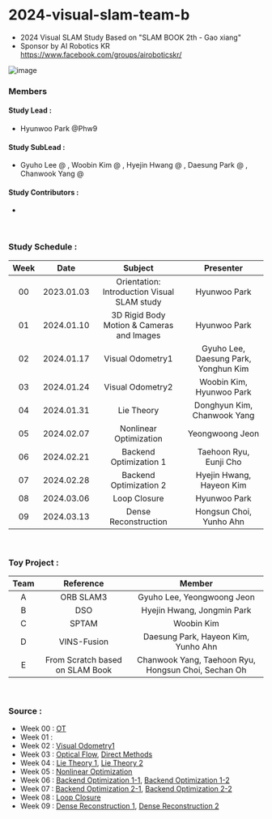 # 2024-visual-slam-team-b
- 2024 Visual SLAM Study Based on "SLAM BOOK 2th - Gao xiang"
- Sponsor by AI Robotics KR https://www.facebook.com/groups/airoboticskr/

![image](https://user-images.githubusercontent.com/10994112/93724065-e31f1d00-fbde-11ea-8f08-ccb9d834cb42.png)

### Members
#### Study Lead : 
 - Hyunwoo Park @Phw9 
#### Study SubLead :
 - Gyuho Lee @ , Woobin Kim @ , Hyejin Hwang @ , Daesung Park @ , Chanwook Yang @

#### Study Contributors :
 - 

</br>

### Study Schedule :
|  Week   |    Date    |                    Subject                    |             Presenter             |
| :--: | :--------: | :-----------------------------------------------: | :----------------------------: |
| 00 | 2023.01.03 |     Orientation: Introduction Visual SLAM study     |         Hyunwoo Park           |
| 01 | 2024.01.10 |        3D Rigid Body Motion & Cameras and Images    |         Hyunwoo Park           |
| 02 | 2024.01.17 |       Visual Odometry1          |     Gyuho Lee, Daesung Park, Yonghun Kim         |
| 03 | 2024.01.24 |       Visual Odometry2          |     Woobin Kim, Hyunwoo Park        |
| 04 | 2024.01.31 |      Lie Theory                 |     Donghyun Kim, Chanwook Yang     |
| 05 | 2024.02.07 |      Nonlinear Optimization     |            Yeongwoong Jeon          |
| 06 | 2024.02.21 |      Backend Optimization 1     |     Taehoon Ryu, Eunji Cho          |
| 07 | 2024.02.28 |      Backend Optimization 2     |     Hyejin Hwang, Hayeon Kim        |
| 08 | 2024.03.06 |      Loop Closure               |       Hyunwoo Park         |
| 09 | 2024.03.13 |      Dense Reconstruction       |      Hongsun Choi, Yunho Ahn        |

</br>

### Toy Project : 
|  Team   |                    Reference                    |             Member             |
| :--: |  :-----------------------------------------------: | :----------------------------: |
| A |      ORB SLAM3     |         Gyuho Lee, Yeongwoong Jeon            |
| B |      DSO      |         Hyejin Hwang, Jongmin Park           |
| C |      SPTAM     |         Woobin Kim           |
| D |      VINS-Fusion     |    Daesung Park, Hayeon Kim, Yunho Ahn     |
| E | From Scratch based on SLAM Book | Chanwook Yang, Taehoon Ryu, Hongsun Choi, Sechan Oh |
</br>

### Source :
- Week 00 : [OT](https://drive.google.com/file/d/12GVonTtN2V3nwlWcwI9yH0BO5n3UcWTq/view?usp=sharing)
- Week 01 :
- Week 02 : [Visual Odometry1](https://drive.google.com/file/d/1OxC031YWEPCOOt8kqoZ_XSmpvRusKEoF/view?usp=sharing)
- Week 03 : [Optical Flow](https://drive.google.com/file/d/1xBfjDCraVZuvGe7qCUy5yeXJd_vFFb2a/view?usp=sharing), [Direct Methods](https://drive.google.com/file/d/1VOey1Ba5x4SsYZb8GCrMVO-1E4Kll3GZ/view?usp=sharing)
- Week 04 : [Lie Theory 1](https://drive.google.com/file/d/17KFZJtb5ioAkDJAwXdjd4EY-ymSVjHEe/view?usp=sharing), [Lie Theory 2](https://drive.google.com/file/d/1tu4fTchRcGyADSZRurW3DhnR0als2_eP/view?usp=sharing)
- Week 05 : [Nonlinear Optimization](https://drive.google.com/file/d/10UKx6MsThO69Y_d19tFjR5eXkXbjakuY/view?usp=sharing)
- Week 06 : [Backend Optimization 1-1](https://drive.google.com/file/d/1Vr-8r9axops7XkoSO5Glae1reyIt_KpU/view?usp=sharing), [Backend Optimization 1-2](https://drive.google.com/file/d/1pq5rjnnKmpgjhusGeazMEGJ374G-GNIh/view?usp=sharing)
- Week 07 : [Backend Optimization 2-1](https://drive.google.com/file/d/1p3YkcTJR9YG6zlY_IGtvcmtFaXEj3iix/view?usp=sharing), [Backend Optimization 2-2](https://drive.google.com/file/d/1NZQu-4Qw0mHjEEF_mlzqh0JuZ12UHAcf/view?usp=sharing)
- Week 08 : [Loop Closure](https://drive.google.com/file/d/1nMSLN3fblaOzJ4W6DL_q9L2JG3OM9qb7/view?usp=sharing)
- Week 09 : [Dense Reconstruction 1](), [Dense Reconstruction 2]()
  
